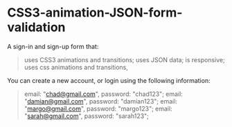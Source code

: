 # CSS3-animation-JSON-form-validation
A sign-in and sign-up form that:
  > uses CSS3 animations and transitions; 
  > uses JSON data;
  > is responsive;
  > uses css animations and transitions,
  
You can create a new account, or login using the following information:
  > email: "chad@gmail.com", password: "chad123";
  > email: "damian@gmail.com", password: "damian123";
  > email: "margo@gmail.com", password: "margo123";
  > email: "sarah@gmail.com", password: "sarah123";
